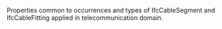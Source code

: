 Properties common to occurrences and types of IfcCableSegment and IfcCableFitting applied in telecommunication domain.